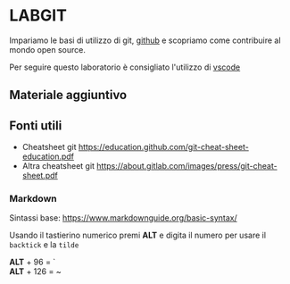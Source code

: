 # LABGIT  
Impariamo le basi di utilizzo di git, [github](www.github.com) e scopriamo come contribuire al mondo open source.

Per seguire questo laboratorio è consigliato l'utilizzo di [vscode](https://code.visualstudio.com/)

## Materiale aggiuntivo

## Fonti utili
- Cheatsheet git  https://education.github.com/git-cheat-sheet-education.pdf
- Altra cheatsheet git https://about.gitlab.com/images/press/git-cheat-sheet.pdf 

### Markdown

Sintassi base: https://www.markdownguide.org/basic-syntax/

Usando il tastierino numerico premi **ALT** e digita il numero per usare il `backtick` e la `tilde` 

**ALT** + 96 = `  
**ALT** + 126 = ~

